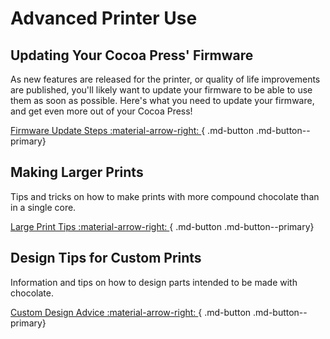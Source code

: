# Advanced Printer Use

## Updating Your Cocoa Press' Firmware

As new features are released for the printer, or quality of life improvements are published, you'll likely want to update your firmware to be able to use them as soon as possible.  Here's what you need to update your firmware, and get even more out of your Cocoa Press!

[Firmware Update Steps :material-arrow-right: ](Flashing.md){ .md-button .md-button--primary}

## Making Larger Prints

Tips and tricks on how to make prints with more compound chocolate than in a single core.

[Large Print Tips :material-arrow-right: ](LargePrints.md){ .md-button .md-button--primary}

## Design Tips for Custom Prints

Information and tips on how to design parts intended to be made with chocolate.

[Custom Design Advice :material-arrow-right: ](DesignTips.md){ .md-button .md-button--primary}